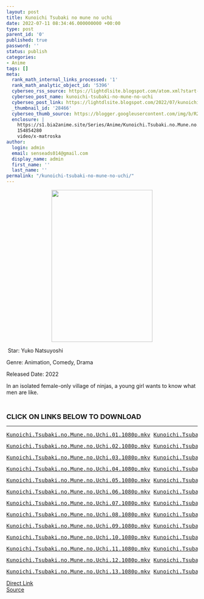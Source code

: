 ```yaml
---
layout: post
title: Kunoichi Tsubaki no mune no uchi
date: 2022-07-11 08:34:46.000000000 +00:00
type: post
parent_id: '0'
published: true
password: ''
status: publish
categories:
- Anime
tags: []
meta:
  rank_math_internal_links_processed: '1'
  rank_math_analytic_object_id: '5396'
  cyberseo_rss_source: https://lightdlsite.blogspot.com/atom.xml?start-index=1
  cyberseo_post_name: kunoichi-tsubaki-no-mune-no-uchi
  cyberseo_post_link: https://lightdlsite.blogspot.com/2022/07/kunoichi-tsubaki-no-mune-no-uchi.html
  _thumbnail_id: '28466'
  cyberseo_thumb_source: https://blogger.googleusercontent.com/img/b/R29vZ2xl/AVvXsEg3dGPvZQzKNmf9scgzMCiYgRZYlK2u3u_9eskXLV67p_lFxoZUkWToOiNbCdCiMiOPze9Vwd0MIOaIZtKaHz0ehJKFNz-Q7uO7zg1aeAqFjcgVbsMZ2PW90D0OnAx3kyl__Wov3mh6fvNuCavgMZbPaEJBXgEWeVy6fc83Z-HseydH34UA11-GbFAqkw/w266-h400/Screenshot%202022-07-11%20at%2008-28-11%20Kunoichi%20Tsubaki%20no%20mune%20no%20uchi%20(2022).png
  enclosure: |
    https://s1.bia2anime.site/Series/Anime/Kunoichi.Tsubaki.no.Mune.no.Uchi/Kunoichi.Tsubaki.no.Mune.no.Uchi.13.720p.Bia2Anme.mkv
    154854280
    video/x-matroska
author:
  login: admin
  email: senseads014@gmail.com
  display_name: admin
  first_name: ''
  last_name: ''
permalink: "/kunoichi-tsubaki-no-mune-no-uchi/"
---
```

<div class="separator" style="clear: both; text-align: center;"><a href="https://blogger.googleusercontent.com/img/b/R29vZ2xl/AVvXsEg3dGPvZQzKNmf9scgzMCiYgRZYlK2u3u_9eskXLV67p_lFxoZUkWToOiNbCdCiMiOPze9Vwd0MIOaIZtKaHz0ehJKFNz-Q7uO7zg1aeAqFjcgVbsMZ2PW90D0OnAx3kyl__Wov3mh6fvNuCavgMZbPaEJBXgEWeVy6fc83Z-HseydH34UA11-GbFAqkw/s828/Screenshot%202022-07-11%20at%2008-28-11%20Kunoichi%20Tsubaki%20no%20mune%20no%20uchi%20(2022).png" style="margin-left: 1em; margin-right: 1em;"><img border="0" data-original-height="828" data-original-width="550" height="400" src="{{ site.baseurl }}/assets/2022/07/Screenshot%202022-07-11%20at%2008-28-11%20Kunoichi%20Tsubaki%20no%20mune%20no%20uchi%20(2022).png" width="266" /></a></div>
<p>&nbsp;Star: Yuko Natsuyoshi
<p>Genre: Animation, Comedy, Drama</p>
<p>Released Date: 2022</p>
<p></p>
<p><span class="sc-16ede01-2 gXUyNh" data-testid="plot-xl" role="presentation">In an isolated female-only village of ninjas, a young girl wants to know what men are like.</span></p>
<p><span class="sc-16ede01-2 gXUyNh" data-testid="plot-xl" role="presentation">&nbsp;</span></p>
<p><span class="sc-16ede01-2 gXUyNh" data-testid="plot-xl" role="presentation"><span style="font-size: large;"><b>CLICK ON LINKS BELOW TO DOWNLOAD </b></span><br /></span></p>
<hr />
<pre><a href="https://s1.bia2anime.site/Series/Anime/Kunoichi.Tsubaki.no.Mune.no.Uchi/Kunoichi.Tsubaki.no.Mune.no.Uchi.01.1080p.Bia2Anme.mkv">Kunoichi.Tsubaki.no.Mune.no.Uchi.01.1080p.mkv</a> <a href="https://s1.bia2anime.site/Series/Anime/Kunoichi.Tsubaki.no.Mune.no.Uchi/Kunoichi.Tsubaki.no.Mune.no.Uchi.01.480p.Bia2Anime.mkv">Kunoichi.Tsubaki.no.Mune.no.Uchi.01.480p.mkv</a> <a href="https://s1.bia2anime.site/Series/Anime/Kunoichi.Tsubaki.no.Mune.no.Uchi/Kunoichi.Tsubaki.no.Mune.no.Uchi.01.720p.Bia2Anme.mkv">Kunoichi.Tsubaki.no.Mune.no.Uchi.01.720p.mkv</a> &nbsp;</pre>
<pre><a href="https://s1.bia2anime.site/Series/Anime/Kunoichi.Tsubaki.no.Mune.no.Uchi/Kunoichi.Tsubaki.no.Mune.no.Uchi.02.1080p.Bia2Anme.mkv">Kunoichi.Tsubaki.no.Mune.no.Uchi.02.1080p.mkv</a> <a href="https://s1.bia2anime.site/Series/Anime/Kunoichi.Tsubaki.no.Mune.no.Uchi/Kunoichi.Tsubaki.no.Mune.no.Uchi.02.480p.Bia2Anime.mkv">Kunoichi.Tsubaki.no.Mune.no.Uchi.02.480p.mkv</a> <a href="https://s1.bia2anime.site/Series/Anime/Kunoichi.Tsubaki.no.Mune.no.Uchi/Kunoichi.Tsubaki.no.Mune.no.Uchi.02.720p.Bia2Anme.mkv">Kunoichi.Tsubaki.no.Mune.no.Uchi.02.720p.mkv</a> &nbsp;</pre>
<pre><a href="https://s1.bia2anime.site/Series/Anime/Kunoichi.Tsubaki.no.Mune.no.Uchi/Kunoichi.Tsubaki.no.Mune.no.Uchi.03.1080p.Bia2Anme.mkv">Kunoichi.Tsubaki.no.Mune.no.Uchi.03.1080p.mkv</a> <a href="https://s1.bia2anime.site/Series/Anime/Kunoichi.Tsubaki.no.Mune.no.Uchi/Kunoichi.Tsubaki.no.Mune.no.Uchi.03.480p.Bia2Anime.mkv">Kunoichi.Tsubaki.no.Mune.no.Uchi.03.480p.mkv</a> <a href="https://s1.bia2anime.site/Series/Anime/Kunoichi.Tsubaki.no.Mune.no.Uchi/Kunoichi.Tsubaki.no.Mune.no.Uchi.03.720p.Bia2Anme.mkv">Kunoichi.Tsubaki.no.Mune.no.Uchi.03.720p.mkv</a> &nbsp;</pre>
<pre><a href="https://s1.bia2anime.site/Series/Anime/Kunoichi.Tsubaki.no.Mune.no.Uchi/Kunoichi.Tsubaki.no.Mune.no.Uchi.04.1080p.Bia2Anme.mkv">Kunoichi.Tsubaki.no.Mune.no.Uchi.04.1080p.mkv</a> <a href="https://s1.bia2anime.site/Series/Anime/Kunoichi.Tsubaki.no.Mune.no.Uchi/Kunoichi.Tsubaki.no.Mune.no.Uchi.04.480p.Bia2Anime.mkv">Kunoichi.Tsubaki.no.Mune.no.Uchi.04.480p.mkv</a> <a href="https://s1.bia2anime.site/Series/Anime/Kunoichi.Tsubaki.no.Mune.no.Uchi/Kunoichi.Tsubaki.no.Mune.no.Uchi.04.720p.Bia2Anme.mkv">Kunoichi.Tsubaki.no.Mune.no.Uchi.04.720p.mkv</a> &nbsp;</pre>
<pre><a href="https://s1.bia2anime.site/Series/Anime/Kunoichi.Tsubaki.no.Mune.no.Uchi/Kunoichi.Tsubaki.no.Mune.no.Uchi.05.1080p.Bia2Anme.mkv">Kunoichi.Tsubaki.no.Mune.no.Uchi.05.1080p.mkv</a> <a href="https://s1.bia2anime.site/Series/Anime/Kunoichi.Tsubaki.no.Mune.no.Uchi/Kunoichi.Tsubaki.no.Mune.no.Uchi.05.480p.Bia2Anime.mkv">Kunoichi.Tsubaki.no.Mune.no.Uchi.05.480p.mkv</a> <a href="https://s1.bia2anime.site/Series/Anime/Kunoichi.Tsubaki.no.Mune.no.Uchi/Kunoichi.Tsubaki.no.Mune.no.Uchi.05.720p.Bia2Anme.mkv">Kunoichi.Tsubaki.no.Mune.no.Uchi.05.720p.mkv</a> &nbsp;</pre>
<pre><a href="https://s1.bia2anime.site/Series/Anime/Kunoichi.Tsubaki.no.Mune.no.Uchi/Kunoichi.Tsubaki.no.Mune.no.Uchi.06.1080p.Bia2Anme.mkv">Kunoichi.Tsubaki.no.Mune.no.Uchi.06.1080p.mkv</a> <a href="https://s1.bia2anime.site/Series/Anime/Kunoichi.Tsubaki.no.Mune.no.Uchi/Kunoichi.Tsubaki.no.Mune.no.Uchi.06.480p.Bia2Anime.mkv">Kunoichi.Tsubaki.no.Mune.no.Uchi.06.480p.mkv</a> <a href="https://s1.bia2anime.site/Series/Anime/Kunoichi.Tsubaki.no.Mune.no.Uchi/Kunoichi.Tsubaki.no.Mune.no.Uchi.06.720p.Bia2Anme.mkv">Kunoichi.Tsubaki.no.Mune.no.Uchi.06.720p.mkv</a> &nbsp;</pre>
<pre><a href="https://s1.bia2anime.site/Series/Anime/Kunoichi.Tsubaki.no.Mune.no.Uchi/Kunoichi.Tsubaki.no.Mune.no.Uchi.07.1080p.Bia2Anme.mkv">Kunoichi.Tsubaki.no.Mune.no.Uchi.07.1080p.mkv</a> <a href="https://s1.bia2anime.site/Series/Anime/Kunoichi.Tsubaki.no.Mune.no.Uchi/Kunoichi.Tsubaki.no.Mune.no.Uchi.07.480p.Bia2Anime.mkv">Kunoichi.Tsubaki.no.Mune.no.Uchi.07.480p.mkv</a> <a href="https://s1.bia2anime.site/Series/Anime/Kunoichi.Tsubaki.no.Mune.no.Uchi/Kunoichi.Tsubaki.no.Mune.no.Uchi.07.720p.Bia2Anme.mkv">Kunoichi.Tsubaki.no.Mune.no.Uchi.07.720p.mkv</a> &nbsp;</pre>
<pre><a href="https://s1.bia2anime.site/Series/Anime/Kunoichi.Tsubaki.no.Mune.no.Uchi/Kunoichi.Tsubaki.no.Mune.no.Uchi.08.1080p.Bia2Anme.mkv">Kunoichi.Tsubaki.no.Mune.no.Uchi.08.1080p.mkv</a> <a href="https://s1.bia2anime.site/Series/Anime/Kunoichi.Tsubaki.no.Mune.no.Uchi/Kunoichi.Tsubaki.no.Mune.no.Uchi.08.480p.Bia2Anime.mkv">Kunoichi.Tsubaki.no.Mune.no.Uchi.08.480p.mkv</a> <a href="https://s1.bia2anime.site/Series/Anime/Kunoichi.Tsubaki.no.Mune.no.Uchi/Kunoichi.Tsubaki.no.Mune.no.Uchi.08.720p.Bia2Anme.mkv">Kunoichi.Tsubaki.no.Mune.no.Uchi.08.720p.mkv</a> &nbsp;</pre>
<pre><a href="https://s1.bia2anime.site/Series/Anime/Kunoichi.Tsubaki.no.Mune.no.Uchi/Kunoichi.Tsubaki.no.Mune.no.Uchi.09.1080p.Bia2Anme.mkv">Kunoichi.Tsubaki.no.Mune.no.Uchi.09.1080p.mkv</a> <a href="https://s1.bia2anime.site/Series/Anime/Kunoichi.Tsubaki.no.Mune.no.Uchi/Kunoichi.Tsubaki.no.Mune.no.Uchi.09.480p.Bia2Anime.mkv">Kunoichi.Tsubaki.no.Mune.no.Uchi.09.480p.mkv</a> <a href="https://s1.bia2anime.site/Series/Anime/Kunoichi.Tsubaki.no.Mune.no.Uchi/Kunoichi.Tsubaki.no.Mune.no.Uchi.09.720p.Bia2Anme.mkv">Kunoichi.Tsubaki.no.Mune.no.Uchi.09.720p.mkv</a> &nbsp;</pre>
<pre><a href="https://s1.bia2anime.site/Series/Anime/Kunoichi.Tsubaki.no.Mune.no.Uchi/Kunoichi.Tsubaki.no.Mune.no.Uchi.10.1080p.Bia2Anme.mkv">Kunoichi.Tsubaki.no.Mune.no.Uchi.10.1080p.mkv</a> <a href="https://s1.bia2anime.site/Series/Anime/Kunoichi.Tsubaki.no.Mune.no.Uchi/Kunoichi.Tsubaki.no.Mune.no.Uchi.10.480p.Bia2Anime.mkv">Kunoichi.Tsubaki.no.Mune.no.Uchi.10.480p.mkv</a> <a href="https://s1.bia2anime.site/Series/Anime/Kunoichi.Tsubaki.no.Mune.no.Uchi/Kunoichi.Tsubaki.no.Mune.no.Uchi.10.720p.Bia2Anme.mkv">Kunoichi.Tsubaki.no.Mune.no.Uchi.10.720p.mkv</a> &nbsp;</pre>
<pre><a href="https://s1.bia2anime.site/Series/Anime/Kunoichi.Tsubaki.no.Mune.no.Uchi/Kunoichi.Tsubaki.no.Mune.no.Uchi.11.1080p.Bia2Anme.mkv">Kunoichi.Tsubaki.no.Mune.no.Uchi.11.1080p.mkv</a> <a href="https://s1.bia2anime.site/Series/Anime/Kunoichi.Tsubaki.no.Mune.no.Uchi/Kunoichi.Tsubaki.no.Mune.no.Uchi.11.480p.Bia2Anime.mkv">Kunoichi.Tsubaki.no.Mune.no.Uchi.11.480p.mkv</a> <a href="https://s1.bia2anime.site/Series/Anime/Kunoichi.Tsubaki.no.Mune.no.Uchi/Kunoichi.Tsubaki.no.Mune.no.Uchi.11.720p.Bia2Anme.mkv">Kunoichi.Tsubaki.no.Mune.no.Uchi.11.720p.mkv</a> &nbsp;</pre>
<pre><a href="https://s1.bia2anime.site/Series/Anime/Kunoichi.Tsubaki.no.Mune.no.Uchi/Kunoichi.Tsubaki.no.Mune.no.Uchi.12.1080p.Bia2Anme.mkv">Kunoichi.Tsubaki.no.Mune.no.Uchi.12.1080p.mkv</a> <a href="https://s1.bia2anime.site/Series/Anime/Kunoichi.Tsubaki.no.Mune.no.Uchi/Kunoichi.Tsubaki.no.Mune.no.Uchi.12.480p.Bia2Anime.mkv">Kunoichi.Tsubaki.no.Mune.no.Uchi.12.480p.mkv</a> <a href="https://s1.bia2anime.site/Series/Anime/Kunoichi.Tsubaki.no.Mune.no.Uchi/Kunoichi.Tsubaki.no.Mune.no.Uchi.12.720p.Bia2Anme.mkv">Kunoichi.Tsubaki.no.Mune.no.Uchi.12.720p.mkv</a> &nbsp;</pre>
<pre><a href="https://s1.bia2anime.site/Series/Anime/Kunoichi.Tsubaki.no.Mune.no.Uchi/Kunoichi.Tsubaki.no.Mune.no.Uchi.13.1080p.Bia2Anme.mkv">Kunoichi.Tsubaki.no.Mune.no.Uchi.13.1080p.mkv</a> <a href="https://s1.bia2anime.site/Series/Anime/Kunoichi.Tsubaki.no.Mune.no.Uchi/Kunoichi.Tsubaki.no.Mune.no.Uchi.13.480p.Bia2Anime.mkv">Kunoichi.Tsubaki.no.Mune.no.Uchi.13.480p.mkv</a> <a href="https://s1.bia2anime.site/Series/Anime/Kunoichi.Tsubaki.no.Mune.no.Uchi/Kunoichi.Tsubaki.no.Mune.no.Uchi.13.720p.Bia2Anme.mkv">Kunoichi.Tsubaki.no.Mune.no.Uchi.13.720p.mkv</a> </pre>
<link rel="stylesheet" href="https://cdnjs.cloudflare.com/ajax/libs/font-awesome/4.7.0/css/font-awesome.min.css" />
<div class="divbtn"> <a href="https://handymansurrender.com/fihup8buzv?key=94550f7ce39444073321dde3b8782f97" class="btn"><i class="fa fa-download"></i> Direct Link</a> <br /><a href="https://lightdlsite.blogspot.com/2022/07/kunoichi-tsubaki-no-mune-no-uchi.html">Source</a> </div>

